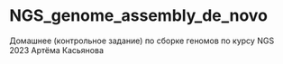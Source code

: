 # NGS_genome_assembly_de_novo
Домашнее (контрольное задание) по сборке геномов по курсу NGS 2023 Артёма Касьянова
